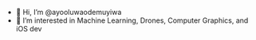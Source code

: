 - 👋 Hi, I’m @ayooluwaodemuyiwa
- 👀 I’m interested in Machine Learning, Drones, Computer Graphics, and iOS dev
<!---
ayooluwaodemuyiwa/ayooluwaodemuyiwa is a ✨ special ✨ repository because its `README.md` (this file) appears on your GitHub profile.
You can click the Preview link to take a look at your changes.
--->
